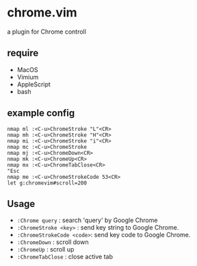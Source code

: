 # chrome.vim
a plugin for Chrome controll

## require

* MacOS
* Vimium
* AppleScript
* bash

## example config

```
nmap ml :<C-u>ChromeStroke "L"<CR>
nmap mh :<C-u>ChromeStroke "H"<CR>
nmap mi :<C-u>ChromeStroke "i"<CR>
nmap mc :<C-u>ChromeStroke
nmap mj :<C-u>ChromeDown<CR>
nmap mk :<C-u>ChromeUp<CR>
nmap mx :<C-u>ChromeTabClose<CR>
"Esc
nmap me :<C-u>ChromeStrokeCode 53<CR>
let g:chromevim#scroll=200
```

## Usage

* `:Chrome query`           : search 'query' by Google Chrome
* `:ChromeStroke <key>`     : send key string to Google Chrome.
* `:ChromeStrokeCode <code>`: send key code to Google Chrome.
* `:ChromeDown`             : scroll down
* `:ChromeUp`               : scroll up
* `:ChromeTabClose`         : close active tab

